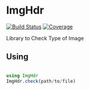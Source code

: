 # ImgHdr

[![Build Status](https://travis-ci.com/Agent-Hellboy/ImgHdr.jl.svg?branch=master)](https://travis-ci.com/Agent-Hellboy/ImgHdr.jl)
[![Coverage](https://codecov.io/gh/Agent-Hellboy/ImgHdr.jl/branch/master/graph/badge.svg)](https://codecov.io/gh/Agent-Hellboy/ImgHdr.jl)

Library to Check Type of Image
    

## Using

```julia

using ImgHdr
ImgHdr.check(path/to/file)

```
